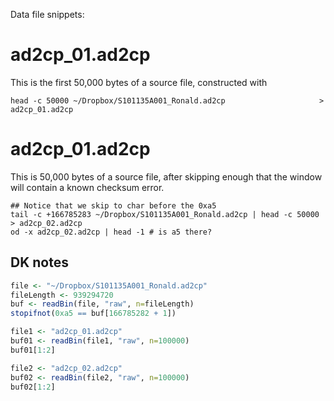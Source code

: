 Data file snippets:

# ad2cp_01.ad2cp
This is the first 50,000 bytes of a source file, constructed with
```
head -c 50000 ~/Dropbox/S101135A001_Ronald.ad2cp                     > ad2cp_01.ad2cp
```

# ad2cp_01.ad2cp

This is 50,000 bytes of a source file, after skipping enough that the window
will contain a known checksum error.

```
## Notice that we skip to char before the 0xa5
tail -c +166785283 ~/Dropbox/S101135A001_Ronald.ad2cp | head -c 50000 > ad2cp_02.ad2cp
od -x ad2cp_02.ad2cp | head -1 # is a5 there?
```


## DK notes
```R
file <- "~/Dropbox/S101135A001_Ronald.ad2cp"
fileLength <- 939294720
buf <- readBin(file, "raw", n=fileLength)
stopifnot(0xa5 == buf[166785282 + 1])
```


```R
file1 <- "ad2cp_01.ad2cp"
buf01 <- readBin(file1, "raw", n=100000)
buf01[1:2]
```

```R
file2 <- "ad2cp_02.ad2cp"
buf02 <- readBin(file2, "raw", n=100000)
buf02[1:2]
```


